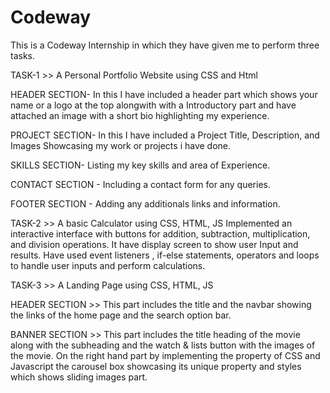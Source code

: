 # Codeway

This is a Codeway Internship in which they have given me to perform three tasks.


TASK-1 >> A Personal Portfolio Website using CSS and Html

HEADER SECTION- In this I have included a header part which shows your name or a logo at the top 
alongwith with a Introductory part and have attached an image with a short bio highlighting my experience.

PROJECT SECTION- In this I have included a Project Title, Description, and Images Showcasing my work or projects i have done. 

SKILLS SECTION- Listing my key skills and area of Experience.

CONTACT SECTION - Including a contact form for any queries.

FOOTER SECTION - Adding any additionals links and information.



TASK-2 >> A basic Calculator using CSS, HTML, JS
Implemented an interactive interface with buttons for addition, subtraction, multiplication, and division operations.
It have display screen  to show user Input and results. 
Have used event listeners , if-else statements, operators and loops to handle user inputs and perform calculations. 




TASK-3 >> A Landing Page using CSS, HTML, JS

HEADER SECTION >> This part includes the title and the navbar showing the links of the home page and the search option bar.

BANNER SECTION >> This part includes the title heading of the movie along with the subheading and the watch & lists button
with the images of the movie.
On the right hand part  by implementing the property of CSS and Javascript the carousel box showcasing its unique property and styles
which shows sliding images part.




